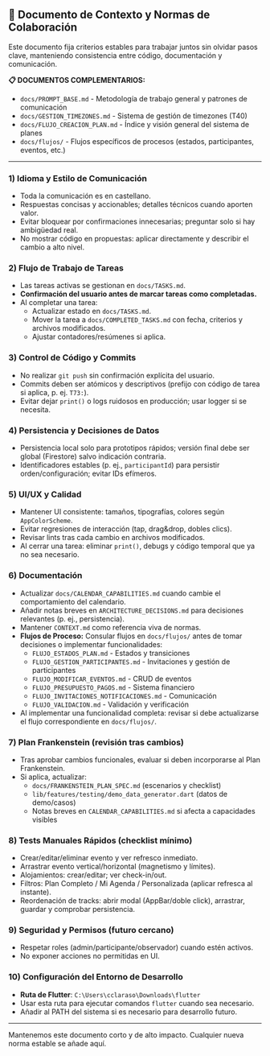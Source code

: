 ## 📘 Documento de Contexto y Normas de Colaboración

Este documento fija criterios estables para trabajar juntos sin olvidar pasos clave, manteniendo consistencia entre código, documentación y comunicación.

**📋 DOCUMENTOS COMPLEMENTARIOS:**
- `docs/PROMPT_BASE.md` - Metodología de trabajo general y patrones de comunicación
- `docs/GESTION_TIMEZONES.md` - Sistema de gestión de timezones (T40)
- `docs/FLUJO_CREACION_PLAN.md` - Índice y visión general del sistema de planes
- `docs/flujos/` - Flujos específicos de procesos (estados, participantes, eventos, etc.)

---

### 1) Idioma y Estilo de Comunicación
- Toda la comunicación es en castellano.
- Respuestas concisas y accionables; detalles técnicos cuando aporten valor.
- Evitar bloquear por confirmaciones innecesarias; preguntar solo si hay ambigüedad real.
- No mostrar código en propuestas: aplicar directamente y describir el cambio a alto nivel.

### 2) Flujo de Trabajo de Tareas
- Las tareas activas se gestionan en `docs/TASKS.md`.
- **Confirmación del usuario antes de marcar tareas como completadas.**
- Al completar una tarea:
  - Actualizar estado en `docs/TASKS.md`.
  - Mover la tarea a `docs/COMPLETED_TASKS.md` con fecha, criterios y archivos modificados.
  - Ajustar contadores/resúmenes si aplica.

### 3) Control de Código y Commits
- No realizar `git push` sin confirmación explícita del usuario.
- Commits deben ser atómicos y descriptivos (prefijo con código de tarea si aplica, p. ej. `T73:`).
- Evitar dejar `print()` o logs ruidosos en producción; usar logger si se necesita.

### 4) Persistencia y Decisiones de Datos
- Persistencia local solo para prototipos rápidos; versión final debe ser global (Firestore) salvo indicación contraria.
- Identificadores estables (p. ej., `participantId`) para persistir orden/configuración; evitar IDs efímeros.

### 5) UI/UX y Calidad
- Mantener UI consistente: tamaños, tipografías, colores según `AppColorScheme`.
- Evitar regresiones de interacción (tap, drag&drop, dobles clics).
- Revisar lints tras cada cambio en archivos modificados.
- Al cerrar una tarea: eliminar `print()`, debugs y código temporal que ya no sea necesario.

### 6) Documentación
- Actualizar `docs/CALENDAR_CAPABILITIES.md` cuando cambie el comportamiento del calendario.
- Añadir notas breves en `ARCHITECTURE_DECISIONS.md` para decisiones relevantes (p. ej., persistencia).
- Mantener `CONTEXT.md` como referencia viva de normas.
- **Flujos de Proceso:** Consular flujos en `docs/flujos/` antes de tomar decisiones o implementar funcionalidades:
  - `FLUJO_ESTADOS_PLAN.md` - Estados y transiciones
  - `FLUJO_GESTION_PARTICIPANTES.md` - Invitaciones y gestión de participantes
  - `FLUJO_MODIFICAR_EVENTOS.md` - CRUD de eventos
  - `FLUJO_PRESUPUESTO_PAGOS.md` - Sistema financiero
  - `FLUJO_INVITACIONES_NOTIFICACIONES.md` - Comunicación
  - `FLUJO_VALIDACION.md` - Validación y verificación
- Al implementar una funcionalidad completa: revisar si debe actualizarse el flujo correspondiente en `docs/flujos/`.

### 7) Plan Frankenstein (revisión tras cambios)
- Tras aprobar cambios funcionales, evaluar si deben incorporarse al Plan Frankenstein.
- Si aplica, actualizar:
  - `docs/FRANKENSTEIN_PLAN_SPEC.md` (escenarios y checklist)
  - `lib/features/testing/demo_data_generator.dart` (datos de demo/casos)
  - Notas breves en `CALENDAR_CAPABILITIES.md` si afecta a capacidades visibles

### 8) Tests Manuales Rápidos (checklist mínimo)
- Crear/editar/eliminar evento y ver refresco inmediato.
- Arrastrar evento vertical/horizontal (magnetismo y límites).
- Alojamientos: crear/editar; ver check-in/out.
- Filtros: Plan Completo / Mi Agenda / Personalizada (aplicar refresca al instante).
- Reordenación de tracks: abrir modal (AppBar/doble click), arrastrar, guardar y comprobar persistencia.

### 9) Seguridad y Permisos (futuro cercano)
- Respetar roles (admin/participante/observador) cuando estén activos.
- No exponer acciones no permitidas en UI.

### 10) Configuración del Entorno de Desarrollo
- **Ruta de Flutter**: `C:\Users\cclaraso\Downloads\flutter`
- Usar esta ruta para ejecutar comandos `flutter` cuando sea necesario.
- Añadir al PATH del sistema si es necesario para desarrollo futuro.

---

Mantenemos este documento corto y de alto impacto. Cualquier nueva norma estable se añade aquí.


